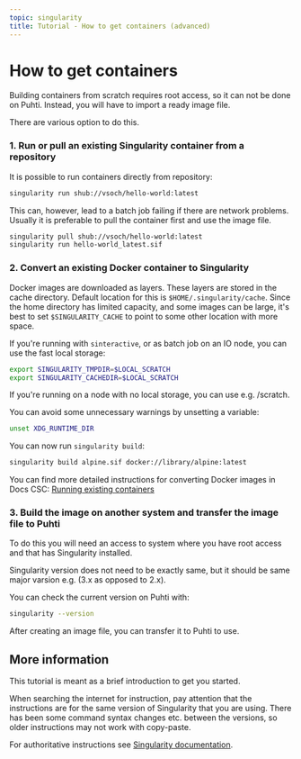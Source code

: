 ```yaml
---
topic: singularity
title: Tutorial - How to get containers (advanced)
---
```


# How to get containers
Building containers from scratch requires root access, so it can not be done on Puhti. 
Instead, you will have to import a ready image file.

There are various option to do this.

### 1. Run or pull an existing Singularity container from a repository
It is possible to run containers directly from repository:
```bash
singularity run shub://vsoch/hello-world:latest
```
This can, however, lead to a batch job failing if there are network problems.
Usually it is preferable to pull the container first and use the image file.
```bash
singularity pull shub://vsoch/hello-world:latest
singularity run hello-world_latest.sif
```

### 2. Convert an existing Docker container to Singularity

Docker images are downloaded as layers. These layers are stored in the cache directory. 
Default location for this is `$HOME/.singularity/cache`. Since the home directory has 
limited capacity, and some images can be large, it's best to set `$SINGULARITY_CACHE` 
to point to some other location with more space.

If you're running with `sinteractive`, or as batch job on an IO node, you can use the 
fast local storage:
```bash
export SINGULARITY_TMPDIR=$LOCAL_SCRATCH
export SINGULARITY_CACHEDIR=$LOCAL_SCRATCH
```
If you're running on a node with no local storage, you can use e.g. /scratch.

You can avoid some unnecessary warnings by unsetting a variable:
```bash
unset XDG_RUNTIME_DIR
```
You can now run `singularity build`:
```bash
singularity build alpine.sif docker://library/alpine:latest
```
You can find more detailed instructions for converting Docker images in Docs CSC: 
[Running existing containers](https://docs.csc.fi/computing/containers/run-existing/)

### 3. Build the image on another system and transfer the image file to Puhti
To do this you will need an access to system where you have root access and that has 
Singularity installed.

Singularity version does not need to be exactly same, but it should be same major varsion 
e.g. (3.x as opposed to 2.x).

You can check the current version on Puhti with:
```bash
singularity --version
```
After creating an image file, you can transfer it to Puhti to use.

## More information

This tutorial is meant as a brief introduction to get you started.

When searching the internet for instruction, pay attention that the instructions are
for the same version of Singularity that you are using. There has been some command 
syntax changes etc. between the versions, so older instructions may not work with copy-paste.

For authoritative instructions see [Singularity documentation](https://sylabs.io/docs/).
